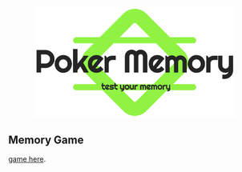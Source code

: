 <p align="center">
  <a href="https://beatlin-official.github.io/test/"  target="_blank" rel="noopener noreferrer">
    <img width="400" src="./img/logo.png" alt="Vue logo">
  </a>
</p>


## Memory Game
[game here](https://beatlin-official.github.io/test/).

